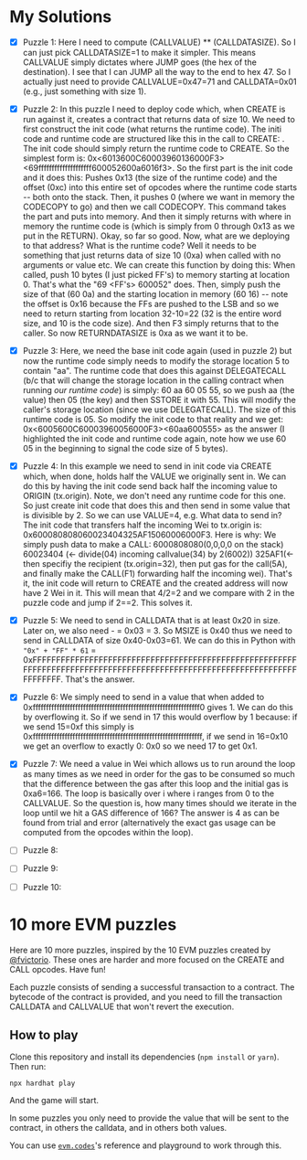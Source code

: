 # My Solutions

- [x] Puzzle 1: Here I need to compute (CALLVALUE) ** (CALLDATASIZE). So I can just pick CALLDATASIZE=1 to make it simpler. This means CALLVALUE simply dictates where JUMP goes (the hex of the destination). I see that I can JUMP all the way to the end to hex 47. So I actually just need to provide CALLVALUE=0x47=71 and CALLDATA=0x01 (e.g., just something with size 1).

- [x] Puzzle 2: In this puzzle I need to deploy code which, when CREATE is run against it, creates a contract that returns data of size 10. We need to first construct the init code (what returns the runtime code). The initi code and runtime code are structured like this in the call to CREATE: <init code><runtime code>. The init code should simply return the runtime code to CREATE. So the simplest form is: 0x<6013600C60003960136000F3><69ffffffffffffffffffff600052600a6016f3>. So the first part is the init code and it does this: Pushes 0x13 (the size of the runtime code) and the offset (0xc) into this entire set of opcodes where the runtime code starts -- both onto the stack. Then, it pushes 0 (where we want in memory the CODECOPY to go) and then we call CODECOPY. This command takes the <runtime code> part and puts into memory. And then it simply returns with where in memory the runtime code is (which is simply from 0 through 0x13 as we put in the RETURN). Okay, so far so good. Now, what are we deploying to that address? What is the runtime code? Well it needs to be something that just returns data of size 10 (0xa) when called with no arguments or value etc. We can create this function by doing this: When called, push 10 bytes (I just picked FF's) to memory starting at location 0. That's what the "69 <FF's> 600052" does. Then, simply push the size of that (60 0a) and the starting location in memory (60 16) -- note the offset is 0x16 because the FFs are pushed to the LSB and so we need to return starting from location 32-10=22 (32 is the entire word size, and 10 is the code size). And then F3 simply returns that to the caller. So now RETURNDATASIZE is 0xa as we want it to be.

- [x] Puzzle 3: Here, we need the base init code again (used in puzzle 2) but now the runtime code simply needs to modify the storage location 5 to contain "aa". The runtime code that does this against DELEGATECALL (b/c that will change the storage location in the calling contract when running *our runtime code*) is simply: 60 aa 60 05 55, so we push aa (the value) then 05 (the key) and then SSTORE it with 55. This will modify the caller's storage location (since we use DELEGATECALL). The size of this runtime code is 05. So modify the init code to that reality and we get: 0x<6005600C60003960056000F3><60aa600555> as the answer (I highlighted the init code and runtime code again, note how we use 60 05 in the beginning to signal the code size of 5 bytes).

- [x] Puzzle 4: In this example we need to send in init code via CREATE which, when done, holds half the VALUE we originally sent in. We can do this by having the init code send back half the incoming value to ORIGIN (tx.origin). Note, we don't need any runtime code for this one. So just create init code that does this and then send in some value that is divisible by 2. So we can use VALUE=4, e.g. What data to send in? The init code that transfers half the incoming Wei to tx.origin is: 0x600080808060023404325AF15060006000F3. Here is why: We simply push data to make a CALL: 6000808080(0,0,0,0 on the stack) 60023404 (<- divide(04) incoming callvalue(34) by 2(6002)) 325AF1(<-then specifiy the recipient (tx.origin=32), then put gas for the call(5A), and finally make the CALL(F1) forwarding half the incoming wei). That's it, the init code will return to CREATE and the created address will now have 2 Wei in it. This will mean that 4/2=2 and we compare with 2 in the puzzle code and jump if 2==2. This solves it.

- [x] Puzzle 5: We need to send in CALLDATA that is at least 0x20 in size. Later on, we also need <CALLDATASIZE> - <MSIZE> = 0x03 = 3. So MSIZE is 0x40 thus we need to send in CALLDATA of size 0x40-0x03=61. We can do this in Python with `"0x" + "FF" * 61` = 0xFFFFFFFFFFFFFFFFFFFFFFFFFFFFFFFFFFFFFFFFFFFFFFFFFFFFFFFFFFFFFFFFFFFFFFFFFFFFFFFFFFFFFFFFFFFFFFFFFFFFFFFFFFFFFFFFFFFFFFFFFF. That's the answer.

- [x] Puzzle 6: We simply need to send in a value that when added to 0xfffffffffffffffffffffffffffffffffffffffffffffffffffffffffffffff0 gives 1. We can do this by overflowing it. So if we send in 17 this would overflow by 1 because: if we send 15=0xf this simply is 0xffffffffffffffffffffffffffffffffffffffffffffffffffffffffffffffff, if we send in 16=0x10 we get an overflow to exactly 0: 0x0 so we need 17 to get 0x1.

- [x] Puzzle 7: We need a value in Wei which allows us to run around the loop as many times as we need in order for the gas to be consumed so much that the difference between the gas after this loop and the initial gas is 0xa6=166. The loop is basically over i where i ranges from 0 to the CALLVALUE. So the question is, how many times should we iterate in the loop until we hit a GAS difference of 166? The answer is 4 as can be found from trial and error (alternatively the exact gas usage can be computed from the opcodes within the loop).

- [ ] Puzzle 8:
- [ ] Puzzle 9:
- [ ] Puzzle 10:

# 10 more EVM puzzles

Here are 10 more puzzles, inspired by the 10 EVM puzzles created by [@fvictorio](https://github.com/fvictorio/evm-puzzles). These ones are harder and more focused on the CREATE and CALL opcodes. Have fun!

Each puzzle consists of sending a successful transaction to a contract. The bytecode of the contract is provided, and you need to fill the transaction CALLDATA and CALLVALUE that won't revert the execution.

## How to play

Clone this repository and install its dependencies (`npm install` or `yarn`). Then run:

```
npx hardhat play
```

And the game will start.

In some puzzles you only need to provide the value that will be sent to the contract, in others the calldata, and in others both values.

You can use [`evm.codes`](https://www.evm.codes/)'s reference and playground to work through this.
